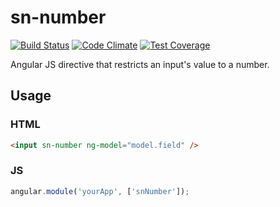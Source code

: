 # sn-number

[![Build Status](https://travis-ci.org/solnetdigital/sn-number.svg?branch=master)](https://travis-ci.org/solnetdigital/sn-number)
[![Code Climate](https://codeclimate.com/github/solnetdigital/sn-number/badges/gpa.svg)](https://codeclimate.com/github/solnetdigital/sn-number)
[![Test Coverage](https://codeclimate.com/github/solnetdigital/sn-number/badges/coverage.svg)](https://codeclimate.com/github/solnetdigital/sn-number)

Angular JS directive that restricts an input's value to a number.

## Usage

### HTML

```HTML
<input sn-number ng-model="model.field" />
```

### JS

```JavaScript
angular.module('yourApp', ['snNumber']);
```
